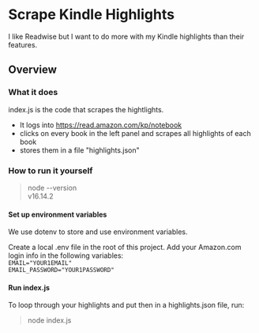 # Scrape Kindle Highlights

I like Readwise but I want to do more with my Kindle highlights than their features. 

## Overview

### What it does

index.js is the code that scrapes the hightlights.  

- It logs into https://read.amazon.com/kp/notebook 
- clicks on every book in the left panel and scrapes all highlights of each book
- stores them in a file "highlights.json"

### How to run it yourself

> node --version  
> v16.14.2

#### Set up environment variables

We use dotenv to store and use environment variables.  

Create a local .env file in the root of this project. Add your Amazon.com login info in the following variables:  
`EMAIL="YOUR1EMAIL"`  
`EMAIL_PASSWORD="YOUR1PASSWORD"`  


#### Run index.js

To loop through your highlights and put then in a highlights.json file, run:

> node index.js

